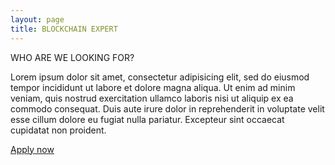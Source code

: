 ```yaml
---
layout: page
title: BLOCKCHAIN EXPERT
---
```

<!-- careers -->
<section class="section">
  <div class="container">
    <div class="row animatedParent">
      <div class="col-lg-3 text-left animated fadeInRight">
        <p class="font-tertiary paragraph-lg text-dark text-left-title">WHO ARE WE LOOKING FOR?</p>
      </div>
      <div class="col-lg-9 text-left animated fadeInRight delay-250">
        <p class="font-secondary paragraph-lg text-dark">Lorem ipsum dolor sit amet, consectetur adipisicing elit, sed do eiusmod tempor incididunt ut labore et dolore magna aliqua. Ut enim ad minim veniam, quis nostrud exercitation ullamco laboris nisi ut aliquip ex ea commodo consequat. Duis aute irure dolor in reprehenderit in voluptate velit esse cillum dolore eu fugiat nulla pariatur. Excepteur sint occaecat cupidatat non proident.</p>
        <a href="https://docs.google.com/forms/d/e/1FAIpQLSer0yarKWgo4St001F69JDI0nUT7oy9c36xQ4JcUst2Y65owg/viewform?usp=sf_link" class="btn btn-primary" aria-label="Apply for the position">Apply now</a> 
      </div>
    </div>
  </div>
</section>

<!-- /careers -->